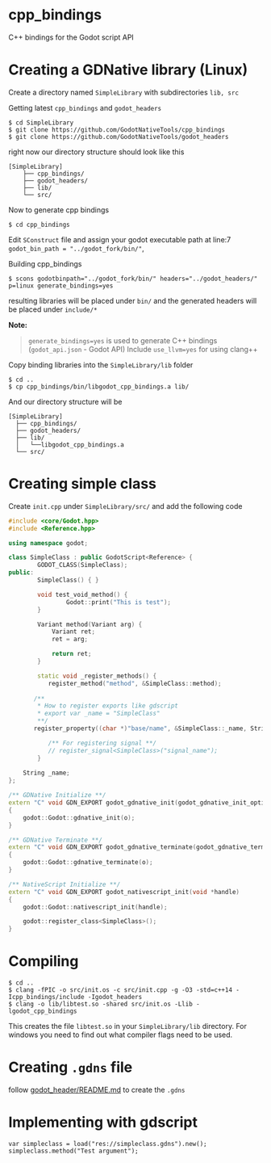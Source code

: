 # cpp_bindings
C++ bindings for the Godot script API

# Creating a GDNative library (Linux)
Create a directory named `SimpleLibrary` with subdirectories `lib, src`

Getting latest `cpp_bindings` and `godot_headers`
```
$ cd SimpleLibrary
$ git clone https://github.com/GodotNativeTools/cpp_bindings
$ git clone https://github.com/GodotNativeTools/godot_headers
```
right now our directory structure should look like this
```
[SimpleLibrary]
	├── cpp_bindings/
	├── godot_headers/
	├── lib/
	└── src/
```

Now to generate cpp bindings
```
$ cd cpp_bindings
```

Edit `SConstruct` file and assign your godot executable path at line:7 `godot_bin_path = "../godot_fork/bin/"`,

Building cpp_bindings
```
$ scons godotbinpath="../godot_fork/bin/" headers="../godot_headers/" p=linux generate_bindings=yes
```
resulting libraries will be placed under `bin/` and the generated headers will be placed under `include/*`

**Note:**
> `generate_bindings=yes` is used to generate C++ bindings (`godot_api.json` - Godot API)
> Include `use_llvm=yes` for using clang++

Copy binding libraries into the `SimpleLibrary/lib` folder
```
$ cd ..
$ cp cpp_bindings/bin/libgodot_cpp_bindings.a lib/
```
And our directory structure will be
```
[SimpleLibrary]
  ├── cpp_bindings/
  ├── godot_headers/
  ├── lib/
  │	  └──libgodot_cpp_bindings.a
  └── src/
```

# Creating simple class

Create `init.cpp` under `SimpleLibrary/src/` and add the following code
```cpp
#include <core/Godot.hpp>
#include <Reference.hpp>

using namespace godot;

class SimpleClass : public GodotScript<Reference> {
        GODOT_CLASS(SimpleClass);
public:
        SimpleClass() { }

        void test_void_method() {
                Godot::print("This is test");
        }

        Variant method(Variant arg) {
            Variant ret;
            ret = arg;

            return ret;
        }

        static void _register_methods() {
           register_method("method", &SimpleClass::method);
	   
	   /**
	    * How to register exports like gdscript
	    * export var _name = "SimpleClass"
	    **/
	   register_property((char *)"base/name", &SimpleClass::_name, String("SimpleClass"));

           /** For registering signal **/
           // register_signal<SimpleClass>("signal_name");
        }
	
	String _name;
};

/** GDNative Initialize **/
extern "C" void GDN_EXPORT godot_gdnative_init(godot_gdnative_init_options *o)
{
    godot::Godot::gdnative_init(o);
}

/** GDNative Terminate **/
extern "C" void GDN_EXPORT godot_gdnative_terminate(godot_gdnative_terminate_options *o)
{
    godot::Godot::gdnative_terminate(o);
}

/** NativeScript Initialize **/
extern "C" void GDN_EXPORT godot_nativescript_init(void *handle)
{
    godot::Godot::nativescript_init(handle);

    godot::register_class<SimpleClass>();
}
```

# Compiling
```
$ cd ..
$ clang -fPIC -o src/init.os -c src/init.cpp -g -O3 -std=c++14 -Icpp_bindings/include -Igodot_headers
$ clang -o lib/libtest.so -shared src/init.os -Llib -lgodot_cpp_bindings
```
This creates the file `libtest.so` in your `SimpleLibrary/lib` directory. For windows you need to find out what compiler flags need to be used.

# Creating `.gdns` file
follow [godot_header/README.md](https://github.com/GodotNativeTools/godot_headers/blob/master/README.md#how-do-i-use-native-scripts-from-the-editor) to create the `.gdns` 

# Implementing with gdscript
```gdscript
var simpleclass = load("res://simpleclass.gdns").new();
simpleclass.method("Test argument");
```

